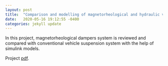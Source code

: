 ```yaml
---
layout: post
title:  "Comparison and modelling of magnetorheological and hydraulic vehicle suspension systems – Mechatronic Systems (ME-5245) (2019)"
date:   2020-05-16 19:12:55 -0400
categories: jekyll update
---
```

In this project, magnetorheological dampers system is reviewed and compared with conventional vehicle suspension system with the help of simulink models.

Project <a href="{{ site.url }}/projects/pdf/MRDampers.pdf" target="_blank">pdf</a>.


